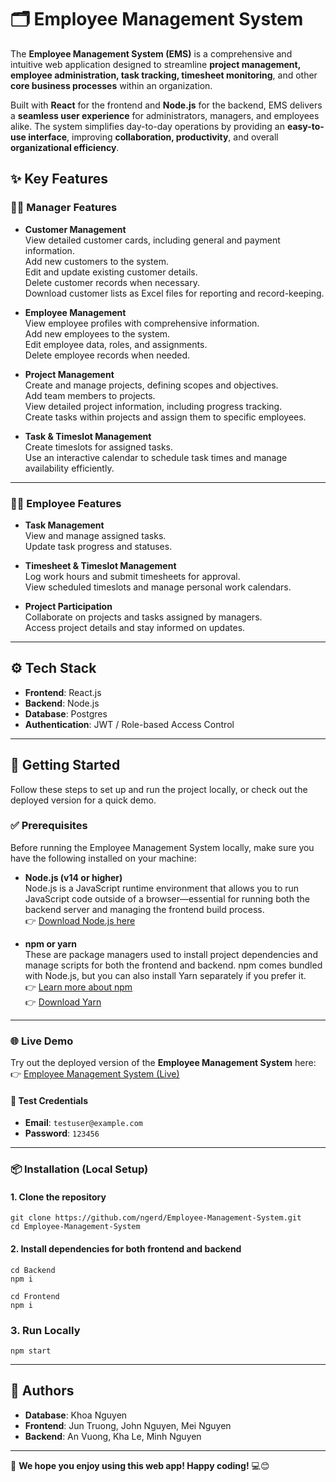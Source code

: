 
# 🗂️ **Employee Management System**  

The **Employee Management System (EMS)** is a comprehensive and intuitive web application designed to streamline **project management, employee administration, task tracking, timesheet monitoring**, and other **core business processes** within an organization.

Built with **React** for the frontend and **Node.js** for the backend, EMS delivers a **seamless user experience** for administrators, managers, and employees alike. The system simplifies day-to-day operations by providing an **easy-to-use interface**, improving **collaboration, productivity**, and overall **organizational efficiency**.

## ✨ **Key Features**

### 👨‍💼 Manager Features
- **Customer Management**  
  View detailed customer cards, including general and payment information.  
  Add new customers to the system.  
  Edit and update existing customer details.  
  Delete customer records when necessary.  
  Download customer lists as Excel files for reporting and record-keeping.  

- **Employee Management**  
  View employee profiles with comprehensive information.  
  Add new employees to the system.  
  Edit employee data, roles, and assignments.  
  Delete employee records when needed.  

- **Project Management**  
  Create and manage projects, defining scopes and objectives.  
  Add team members to projects.  
  View detailed project information, including progress tracking.  
  Create tasks within projects and assign them to specific employees.  

- **Task & Timeslot Management**  
  Create timeslots for assigned tasks.  
  Use an interactive calendar to schedule task times and manage availability efficiently.  

---

### 👨‍💻 Employee Features
- **Task Management**  
  View and manage assigned tasks.  
  Update task progress and statuses.  

- **Timesheet & Timeslot Management**  
  Log work hours and submit timesheets for approval.  
  View scheduled timeslots and manage personal work calendars.  

- **Project Participation**  
  Collaborate on projects and tasks assigned by managers.  
  Access project details and stay informed on updates.  

---

## ⚙️ Tech Stack
- **Frontend**: React.js  
- **Backend**: Node.js  
- **Database**: Postgres 
- **Authentication**: JWT / Role-based Access Control  

---

## 🚀 Getting Started

Follow these steps to set up and run the project locally, or check out the deployed version for a quick demo.

### ✅ Prerequisites  

Before running the Employee Management System locally, make sure you have the following installed on your machine:

- **Node.js (v14 or higher)**  
  Node.js is a JavaScript runtime environment that allows you to run JavaScript code outside of a browser—essential for running both the backend server and managing the frontend build process.  
  👉 [Download Node.js here](https://nodejs.org/en/download)

- **npm or yarn**  
  These are package managers used to install project dependencies and manage scripts for both the frontend and backend. npm comes bundled with Node.js, but you can also install Yarn separately if you prefer it.  
  👉 [Learn more about npm](https://docs.npmjs.com/downloading-and-installing-node-js-and-npm)  
  👉 [Download Yarn](https://classic.yarnpkg.com/lang/en/docs/install/)


---

### 🌐 Live Demo

Try out the deployed version of the **Employee Management System** here:  
👉 [Employee Management System (Live)](https://employee-management-system1-ddqn.onrender.com/login)

#### 🔑 Test Credentials
- **Email**: `testuser@example.com`  
- **Password**: `123456`  

---

### 📦 Installation (Local Setup)

#### 1. Clone the repository
```shell
git clone https://github.com/ngerd/Employee-Management-System.git
cd Employee-Management-System
```

#### 2. Install dependencies for both frontend and backend
```shell
cd Backend
npm i
```

```shell
cd Frontend
npm i
```

### 3. Run Locally
```shell
npm start
```

---

## 👤 **Authors**  
- **Database**: Khoa Nguyen
- **Frontend**: Jun Truong, John Nguyen, Mei Nguyen
- **Backend**: An Vuong, Kha Le, Minh Nguyen

---  


🎉 **We hope you enjoy using this web app! Happy coding!** 💻😊  

